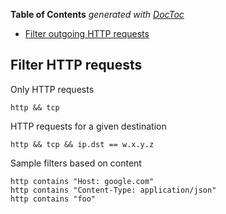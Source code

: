 <!-- START doctoc generated TOC please keep comment here to allow auto update -->
<!-- DON'T EDIT THIS SECTION, INSTEAD RE-RUN doctoc TO UPDATE -->
**Table of Contents**  *generated with [DocToc](https://github.com/thlorenz/doctoc)*

- [Filter outgoing HTTP requests](#filter-outgoing-http-requests)

<!-- END doctoc generated TOC please keep comment here to allow auto update -->

## Filter HTTP requests

Only HTTP requests

    http && tcp

HTTP requests for a given destination

    http && tcp && ip.dst == w.x.y.z

Sample filters based on content

    http contains "Host: google.com"
    http contains "Content-Type: application/json"
    http contains "foo"
